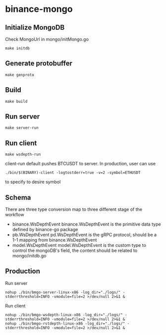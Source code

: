 # binance-mongo

## Initialize MongoDB
Check MongoUrl in mongo/initMongo.go
```
make initdb
```

## Generate protobuffer
```
make genproto
```

## Build
```
make build
```

## Run server
```
make server-run
```

## Run client
```
make wsdepth-run
```
client-run default pushes BTCUSDT to server.  In production, user can use 
```
./bin/$(BINARY)-client -logtostderr=true -v=2 -symbol=ETHUSDT
```
to specify to desire symbol

## Schema
There are three type conversion map to three different stage of the workflow
- binance.WsDepthEvent
binance.WsDepthEvent is the primitive data type defined by binance-go package
- pb.WsDepthEvent
pd.WsDepthEvent is the gRPC protocol, should be a 1-1 mapping from binance.WsDepthEvent
- model.WsDepthEvent
model.WsDepthEvent is the custom type to control the mongoDB's field, the content should be related to mongo/initdb.go

## Production
Run server
```
nohup ./bin/bmgo-server-linux-x86 -log_dir="./logs/" -stderrthreshold=INFO -vmodule=file=2 >/dev/null 2>&1 &
```

Run client
```
nohup ./bin/bmgo-wsdepth-linux-x86 -log_dir="./logs/" -stderrthreshold=INFO -vmodule=file=2 >/dev/null 2>&1 &
nohup ./bin/bmgo-rstdepth-linux-x86 -log_dir="./logs/" -stderrthreshold=INFO -vmodule=file=2 >/dev/null 2>&1 &
```